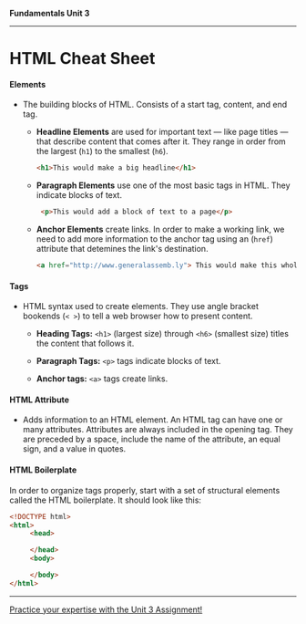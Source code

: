 **Fundamentals Unit 3**

---

# HTML Cheat Sheet

#### Elements
* The building blocks of HTML. Consists of a start tag, content, and end tag.

  * **Headline Elements** are used for important text — like page titles — that describe content that comes after it. They range in order from the largest (`h1`) to the smallest (`h6`).

      ```html
      <h1>This would make a big headline</h1>
      ```

  * **Paragraph Elements** use one of the most basic tags in HTML. They indicate blocks of text.

    ```html
     <p>This would add a block of text to a page</p>
     ```

  * **Anchor Elements** create links. In order to make a working link, we need to add more information to the anchor tag using an (`href`) attribute that detemines the link's destination.

    ```html
    <a href="http://www.generalassemb.ly"> This would make this whole sentence a link to General Assembly's home page.</a>
    ```

#### Tags
* HTML syntax used to create elements. They use angle bracket bookends (`< >`) to tell a web browser how to present content.

    * **Heading Tags:** `<h1>` (largest size) through `<h6>` (smallest size) titles the content that follows it.

    * **Paragraph Tags:** `<p>` tags indicate blocks of text.

    * **Anchor tags:** `<a>` tags create links.

#### HTML Attribute
* Adds information to an HTML element. An HTML tag can have one or many attributes. Attributes are always included in the opening tag. They are preceded by a space, include the name of the attribute, an equal sign, and a value in quotes.

#### HTML Boilerplate

In order to organize tags properly, start with a set of structural elements called the HTML boilerplate. It should look like this:

```html
<!DOCTYPE html>
<html>
     <head>

     </head>
     <body>

     </body>
</html>
```

---

[Practice your expertise with the Unit 3 Assignment!](intro-to-html-assignment.md)

